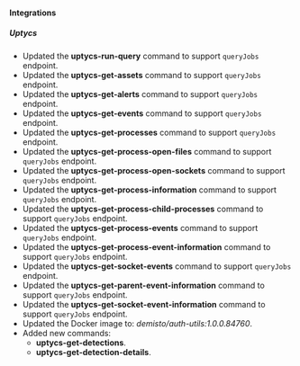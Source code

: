 
#### Integrations
##### Uptycs
- Updated the **uptycs-run-query** command to support `queryJobs` endpoint.
- Updated the **uptycs-get-assets** command to support `queryJobs` endpoint.
- Updated the **uptycs-get-alerts** command to support `queryJobs` endpoint.
- Updated the **uptycs-get-events** command to support `queryJobs` endpoint.
- Updated the **uptycs-get-processes** command to support `queryJobs` endpoint.
- Updated the **uptycs-get-process-open-files** command to support `queryJobs` endpoint.
- Updated the **uptycs-get-process-open-sockets** command to support `queryJobs` endpoint.
- Updated the **uptycs-get-process-information** command to support `queryJobs` endpoint.
- Updated the **uptycs-get-process-child-processes** command to support `queryJobs` endpoint.
- Updated the **uptycs-get-process-events** command to support `queryJobs` endpoint.
- Updated the **uptycs-get-process-event-information** command to support `queryJobs` endpoint.
- Updated the **uptycs-get-socket-events** command to support `queryJobs` endpoint.
- Updated the **uptycs-get-parent-event-information** command to support `queryJobs` endpoint.
- Updated the **uptycs-get-socket-event-information** command to support `queryJobs` endpoint.
- Updated the Docker image to: *demisto/auth-utils:1.0.0.84760*.
- Added new commands:
    - **uptycs-get-detections**.
    - **uptycs-get-detection-details**.

